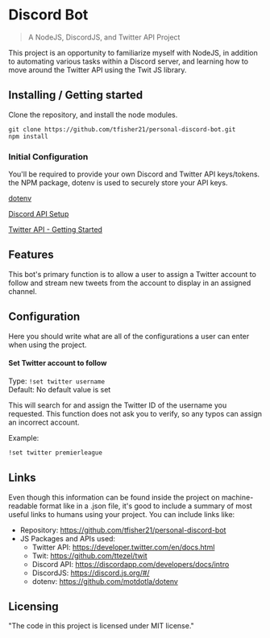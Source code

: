 # Discord Bot
> A NodeJS, DiscordJS, and Twitter API Project

This project is an opportunity to familiarize myself with NodeJS, in addition to automating various tasks within a Discord server, and learning how to move around the Twitter API using the Twit JS library.

## Installing / Getting started

Clone the repository, and install the node modules.

```shell
git clone https://github.com/tfisher21/personal-discord-bot.git
npm install
```

### Initial Configuration

You'll be required to provide your own Discord and Twitter API keys/tokens. the NPM package, dotenv is used to securely store your API keys.

[dotenv](https://www.npmjs.com/package/dotenv)

[Discord API Setup](https://discordapp.com/developers/applications/)

[Twitter API - Getting Started](https://developer.twitter.com/en/docs/basics/getting-started)

## Features

This bot's primary function is to allow a user to assign a Twitter account to follow and stream new tweets from the account to display in an assigned channel.

## Configuration

Here you should write what are all of the configurations a user can enter when
using the project.

#### Set Twitter account to follow
Type: `!set twitter username`  
Default: No default value is set

This will search for and assign the Twitter ID of the username you requested. This function does not ask you to verify, so any typos can assign an incorrect account.

Example:
```bash
!set twitter premierleague
```

## Links

Even though this information can be found inside the project on machine-readable
format like in a .json file, it's good to include a summary of most useful
links to humans using your project. You can include links like:

- Repository: https://github.com/tfisher21/personal-discord-bot
- JS Packages and APIs used:
  - Twitter API: https://developer.twitter.com/en/docs.html
  - Twit: https://github.com/ttezel/twit
  - Discord API: https://discordapp.com/developers/docs/intro
  - DiscordJS: https://discord.js.org/#/
  - dotenv: https://github.com/motdotla/dotenv


## Licensing

"The code in this project is licensed under MIT license."
